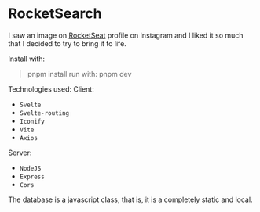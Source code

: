 # RocketSearch

I saw an image on [RocketSeat](https://www.instagram.com/p/CfukQeepV4k/) profile on Instagram
and I liked it so much that I decided to try to bring it to life.

Install with:

> pnpm install
> run with:
> pnpm dev

Technologies used:
Client:

- `Svelte`
- `Svelte-routing`
- `Iconify`
- `Vite`
- `Axios`

Server:

- `NodeJS`
- `Express`
- `Cors`

The database is a javascript class, that is, it is a completely
static and local.
